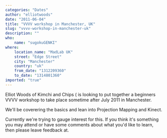 ```yaml
---
categories: "Dates"
author: "elliotwoods"
date: "2011-06-04"
title: "VVVV workshop in Manchester, UK"
slug: "vvvv-workshop-in-manchester-uk"
description: ""
who: 
    name: "sugokuGENKI"
where: 
    location_name: "MadLab UK"
    street: "Edge Street"
    city: "Manchester"
    country: "uk"
    from_date: "1312209360"
    to_date: "1314801360"
imported: "true"
---
```



Elliot Woods of Kimchi and Chips ([](http://www.kimchiandchips.com) is looking to put together a beginners VVVV workshop to take place sometime after July 2011 in Manchester.

We'll be coverering the basics and lean into Projection Mapping and Kinect.

Currently we're trying to gauge interest for this. If you think it's something you may attend or have some comments about what you'd like to learn, then please leave feedback at.
[](http://omniversity.madlab.org.uk/2011/06/plans-afoot-for-vvvv/)